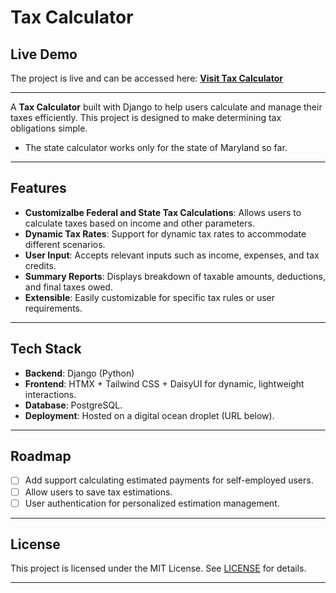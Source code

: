 # Tax Calculator

## Live Demo

The project is live and can be accessed here:
[**Visit Tax Calculator**](https://overtaxedonline.com)  

---

A **Tax Calculator** built with Django to help users calculate and manage their taxes efficiently. This project is designed to make determining tax obligations simple.
* The state calculator works only for the state of Maryland so far.
---

## Features

- **Customizalbe Federal and State Tax Calculations**: Allows users to calculate taxes based on income and other parameters.
- **Dynamic Tax Rates**: Support for dynamic tax rates to accommodate different scenarios.
- **User Input**: Accepts relevant inputs such as income, expenses, and tax credits.
- **Summary Reports**: Displays breakdown of taxable amounts, deductions, and final taxes owed.
- **Extensible**: Easily customizable for specific tax rules or user requirements.

---

## Tech Stack

- **Backend**: Django (Python)
- **Frontend**: HTMX + Tailwind CSS + DaisyUI for dynamic, lightweight interactions.
- **Database**: PostgreSQL.
- **Deployment**: Hosted on a digital ocean droplet (URL below).

---

## Roadmap
- [ ] Add support calculating estimated payments for self-employed users.
- [ ] Allow users to save tax estimations.
- [ ] User authentication for personalized estimation management.

---

## License
This project is licensed under the MIT License. See [LICENSE](LICENSE) for details.

---
